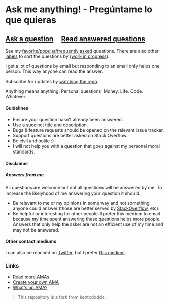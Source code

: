 # Ask me anything! - Pregúntame lo que quieras

## [Ask a question](https://github.com/ricveal/ama/issues/new) &nbsp;&nbsp;&nbsp; [Read answered questions](https://github.com/ricveal/ama/issues?q=is%3Aissue+is%3Aclosed)

See my [favorite/popular/frequently asked](https://github.com/ricveal/ama/issues?utf8=%E2%9C%93&q=label%3A%22favorite%2Fpopular%2Ffrequently%20asked%22%20) questions. There are also other [labels](https://github.com/ricveal/ama/labels) to sort the questions by ([work in progress](https://github.com/ricveal/ama/issues/424)).

I get a lot of questions by email but responding to an email only helps one person. This way anyone can read the answer.

Subscribe for updates by [watching the repo](https://github.com/ricveal/ama/subscription).

Anything means anything. Personal questions. Money. Life. Code. Whatever.

#### Guidelines

- Ensure your question hasn't already been answered.
- Use a succinct title and description.
- Bugs & feature requests should be opened on the relevant issue tracker.
- Support questions are better asked on Stack Overflow.
- Be civil and polite :)
- I will not help you with a question that goes against my personal moral standards.

#### Disclaimer

##### Answers from me

All questions are welcome but not all questions will be answered by me. To increase the likelyhood of me answering your question it should:

- Be relevant to me or my opinions in some way and not something anyone could answer (those are better served by [StackOverflow](https://stackoverflow.com/), etc).
- Be helpful or interesting for other people. I prefer this medium to email because my time spent answering these questions helps more people. Answers that only help the asker are not an efficient use of my time and may not be answered.

#### Other contact mediums

I can also be reached on [Twitter](https://twitter.com/ricveal), but I prefer [this medium](https://github.com/ricveal/ama/issues/new).

### Links

- [Read more AMAs](https://github.com/sindresorhus/amas)
- [Create your own AMA](../../fork)
- [What's an AMA?](https://en.wikipedia.org/wiki/Reddit#IAmA_and_AMA)

> This repository is a fork from kentcdodds. 
